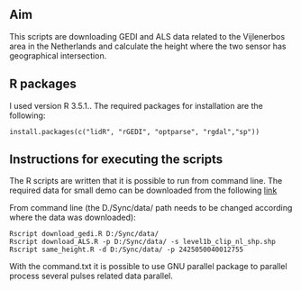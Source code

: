 ## **Aim**
This scripts are downloading GEDI and ALS data related to the Vijlenerbos area in the Netherlands and calculate the height where the two sensor has geographical intersection. 

## **R packages**

I used version R 3.5.1.. The required packages for installation are the following:

```{r}
install.packages(c("lidR", "rGEDI", "optparse", "rgdal","sp"))
```

## **Instructions for executing the scripts**

The R scripts are written that it is possible to run from command line. The required data for small demo can be downloaded from the following [link](https://drive.google.com/drive/folders/1Hg3Ig3FvjxNiMC-TNPxDCcBEVOIqvlkz?usp=sharing)

From command line (the D./Sync/data/ path needs to be changed according where the data was downloaded):

```
Rscript download_gedi.R D:/Sync/data/
Rscript download_ALS.R -p D:/Sync/data/ -s level1b_clip_nl_shp.shp
Rscript same_height.R -d D:/Sync/data/ -p 2425050040012755
```

With the command.txt it is possible to use GNU parallel package to parallel process several pulses related data parallel. 
